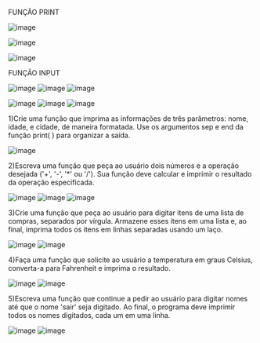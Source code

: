 FUNÇÃO PRINT

![image](https://github.com/user-attachments/assets/c6f23138-b97e-40c3-a7ef-a88be515efac)

![image](https://github.com/user-attachments/assets/1e59c3e8-0faf-4189-98fa-3d3de0f66407)

![image](https://github.com/user-attachments/assets/75bbb6de-47c8-4dd0-92b8-efcfcdfe8b08)

FUNÇÃO INPUT

![image](https://github.com/user-attachments/assets/607a392a-be7e-4a7b-8fd6-9fbd02378d6b)
![image](https://github.com/user-attachments/assets/7b8779e0-2bdf-40ac-9b9e-24397b941101)
![image](https://github.com/user-attachments/assets/fd819ed5-b7ba-4ff4-bff9-ccf5437034c5)

![image](https://github.com/user-attachments/assets/542789c3-27b8-49cf-8cca-d54c439f9818)
![image](https://github.com/user-attachments/assets/e0c41d06-9568-4a51-bd87-2b38d1b26542)
![image](https://github.com/user-attachments/assets/f956a1fe-7234-498f-8cfb-032187169ff4)

1)Crie uma função que imprima as informações de três parâmetros: nome, idade, e cidade, de maneira formatada. Use os argumentos sep e end da função print( ) para organizar a saída.

![image](https://github.com/user-attachments/assets/000ac620-84fe-486f-a00c-e810100f2056)

2)Escreva uma função que peça ao usuário dois números e a operação desejada ('+', '-', '*' ou '/'). Sua função deve calcular e imprimir o resultado da operação especificada.

![image](https://github.com/user-attachments/assets/39533107-96ba-468a-b219-187eafaf64e1)
![image](https://github.com/user-attachments/assets/18cfca6e-f368-40ab-b669-5cc77b36fb5c)
![image](https://github.com/user-attachments/assets/1e5cde75-a3b4-4337-8298-c4b1a9a04d6c)

3)Crie uma função que peça ao usuário para digitar itens de uma lista de compras, separados por vírgula. Armazene esses itens em uma lista e, ao final, imprima todos os itens em linhas separadas usando um laço.

![image](https://github.com/user-attachments/assets/161bf37a-e8f0-44a1-8b9f-7ec0b4b25e65)
![image](https://github.com/user-attachments/assets/ba9d4587-96ee-4072-b9bc-1e25f63feb8a)

4)Faça uma função que solicite ao usuário a temperatura em graus Celsius, converta-a para Fahrenheit e imprima o resultado.

![image](https://github.com/user-attachments/assets/728f18e5-5630-4c3d-bd2f-2fc93db87def)
![image](https://github.com/user-attachments/assets/95def573-c6d5-453e-aaef-f5d7da37c377)

5)Escreva uma função que continue a pedir ao usuário para digitar nomes até que o nome 'sair' seja digitado. Ao final, o programa deve imprimir todos os nomes digitados, cada um em uma linha.

![image](https://github.com/user-attachments/assets/90d5eb6a-9490-4e83-a3c2-8ed32b1f2b92)
![image](https://github.com/user-attachments/assets/00b9cdd6-307f-482a-b1e6-013f3472c046)

